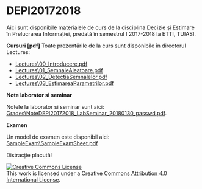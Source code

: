 # DEPI20172018
Aici sunt disponibile materialele de curs de la disciplina Decizie și Estimare în Prelucrarea Informației,
predată în semestrul I 2017-2018 la ETTI, TUIASI.

**Cursuri [pdf]** Toate prezentările de la curs sunt disponibile în directorul Lectures:

- [Lectures\00_Introducere.pdf](Lectures/00_Introducere.pdf)
- [Lectures\01_SemnaleAleatoare.pdf](Lectures/01_SemnaleAleatoare.pdf)
- [Lectures\02_DetectiaSemnalelor.pdf](Lectures/02_DetectiaSemnalelor.pdf)
- [Lectures\03_EstimareaParametrilor.pdf](Lectures/03_EstimareaParametrilor.pdf)

**Note laborator si seminar**

Notele la laborator si seminar sunt aici: [Grades\NoteDEPI20172018_LabSeminar_20180130_passwd.pdf](Grades/NoteDEPI20172018_LabSeminar_20180130_passwd.pdf).

**Examen**

Un model de examen este disponibil aici: [SampleExam\SampleExamSheet.pdf](SampleExam/SampleExamSheet.pdf)

Distracție placută!

<a rel="license" href="http://creativecommons.org/licenses/by/4.0/"><img alt="Creative Commons License" style="border-width:0" src="https://i.creativecommons.org/l/by/4.0/88x31.png" /></a><br />This work is licensed under a <a rel="license" href="http://creativecommons.org/licenses/by/4.0/">Creative Commons Attribution 4.0 International License</a>.
